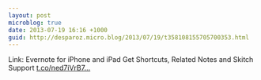 ```yaml
---
layout: post
microblog: true
date: 2013-07-19 16:16 +1000
guid: http://desparoz.micro.blog/2013/07/19/t358108155705700353.html
---
```

Link: Evernote for iPhone and iPad Get Shortcuts, Related Notes and Skitch Support [t.co/ned7iVrB7...](http://t.co/ned7iVrB79)
